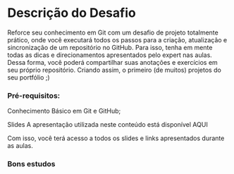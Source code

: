 # Descrição do Desafio
Reforce seu conhecimento em Git com um desafio de projeto totalmente prático, onde você executará todos os passos para a criação, atualização e sincronização de um repositório no GitHub. Para isso, tenha em mente todas as dicas e direcionamentos apresentados pelo expert nas aulas. Dessa forma, você poderá compartilhar suas anotações e exercícios em seu próprio repositório. Criando assim, o primeiro (de muitos) projetos do seu portfólio ;)

### Pré-requisitos:

Conhecimento Básico em Git e GitHub;

Slides
A apresentação utilizada neste conteúdo está disponível AQUI

Com isso, você terá acesso a todos os slides e links apresentados durante as aulas.

### Bons estudos 